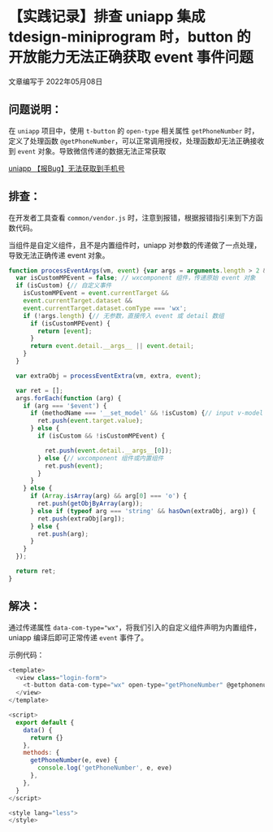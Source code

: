 # 【实践记录】排查 uniapp 集成 tdesign-miniprogram 时，button 的开放能力无法正确获取 event 事件问题

文章编写于 2022年05月08日

## 问题说明：
在 `uniapp` 项目中，使用 `t-button` 的 `open-type` 相关属性 `getPhoneNumber` 时，定义了处理函数 `@getPhoneNumber`，可以正常调用授权，处理函数却无法正确接收到 `event` 对象。导致微信传递的数据无法正常获取

[uniapp 【报Bug】无法获取到手机号](https://ask.dcloud.net.cn/question/144637?item_id=197731&rf=false)

## 排查：
在开发者工具查看 `common/vendor.js` 时，注意到报错，根据报错指引来到下方函数代码。 

当组件是自定义组件，且不是内置组件时，uniapp 对参数的传递做了一点处理，导致无法正确传递 event 对象。
```js
function processEventArgs(vm, event) {var args = arguments.length > 2 && arguments[2] !== undefined ? arguments[2] : [];var extra = arguments.length > 3 && arguments[3] !== undefined ? arguments[3] : [];var isCustom = arguments.length > 4 ? arguments[4] : undefined;var methodName = arguments.length > 5 ? arguments[5] : undefined;
  var isCustomMPEvent = false; // wxcomponent 组件，传递原始 event 对象
  if (isCustom) {// 自定义事件
    isCustomMPEvent = event.currentTarget &&
    event.currentTarget.dataset &&
    event.currentTarget.dataset.comType === 'wx';
    if (!args.length) {// 无参数，直接传入 event 或 detail 数组
      if (isCustomMPEvent) {
        return [event];
      }
      return event.detail.__args__ || event.detail;
    }
  }

  var extraObj = processEventExtra(vm, extra, event);

  var ret = [];
  args.forEach(function (arg) {
    if (arg === '$event') {
      if (methodName === '__set_model' && !isCustom) {// input v-model value
        ret.push(event.target.value);
      } else {
        if (isCustom && !isCustomMPEvent) {

          ret.push(event.detail.__args__[0]);
        } else {// wxcomponent 组件或内置组件
          ret.push(event);
        }
      }
    } else {
      if (Array.isArray(arg) && arg[0] === 'o') {
        ret.push(getObjByArray(arg));
      } else if (typeof arg === 'string' && hasOwn(extraObj, arg)) {
        ret.push(extraObj[arg]);
      } else {
        ret.push(arg);
      }
    }
  });

  return ret;
}
```


## 解决：

通过传递属性 `data-com-type="wx"`，将我们引入的自定义组件声明为内置组件，uniapp 编译后即可正常传递 `event` 事件了。

示例代码：
```js
<template>
  <view class="login-form">
    <t-button data-com-type="wx" open-type="getPhoneNumber" @getphonenumber="getPhoneNumber" block theme="primary" variant="plain">t-button</t-button>  
  </view>
</template>

<script>
  export default {
    data() {
      return {}
    },
    methods: {
      getPhoneNumber(e, eve) {
        console.log('getPhoneNumber', e, eve)
      },
    },
  }
</script>

<style lang="less">
</style>

```
